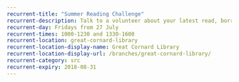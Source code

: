 ```yaml
---
recurrent-title: "Summer Reading Challenge"
recurrent-description: Talk to a volunteer about your latest read, borrow your next book and collect rewards for your Summer Reading Challenge progress.
recurrent-day: Fridays from 27 July
recurrent-times: 1000-1230 and 1330-1600
recurrent-location: great-cornard-library
recurrent-location-display-name: Great Cornard Library
recurrent-location-display-url: /branches/great-cornard-library/
recurrent-category: src
recurrent-expiry: 2018-08-31
---
```

